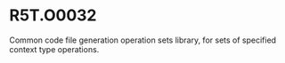 # R5T.O0032
Common code file generation operation sets library, for sets of specified context type operations.
